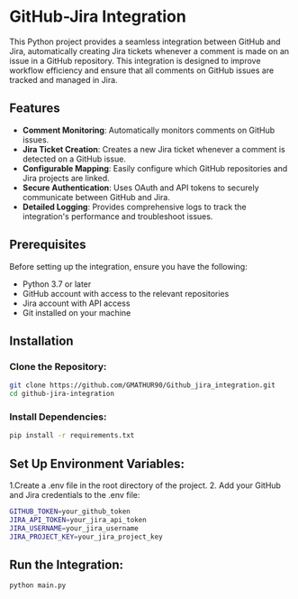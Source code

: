 # GitHub-Jira Integration

This Python project provides a seamless integration between GitHub and Jira, automatically creating Jira tickets whenever a comment is made on an issue in a GitHub repository. This integration is designed to improve workflow efficiency and ensure that all comments on GitHub issues are tracked and managed in Jira.

## Features

- **Comment Monitoring**: Automatically monitors comments on GitHub issues.
- **Jira Ticket Creation**: Creates a new Jira ticket whenever a comment is detected on a GitHub issue.
- **Configurable Mapping**: Easily configure which GitHub repositories and Jira projects are linked.
- **Secure Authentication**: Uses OAuth and API tokens to securely communicate between GitHub and Jira.
- **Detailed Logging**: Provides comprehensive logs to track the integration's performance and troubleshoot issues.

## Prerequisites

Before setting up the integration, ensure you have the following:

- Python 3.7 or later
- GitHub account with access to the relevant repositories
- Jira account with API access
- Git installed on your machine

## Installation

### Clone the Repository:

```bash
git clone https://github.com/GMATHUR90/Github_jira_integration.git
cd github-jira-integration
```
### Install Dependencies:
```bash
pip install -r requirements.txt
```
## Set Up Environment Variables:
1.Create a .env file in the root directory of the project.
2. Add your GitHub and Jira credentials to the .env file:
```bash
GITHUB_TOKEN=your_github_token
JIRA_API_TOKEN=your_jira_api_token
JIRA_USERNAME=your_jira_username
JIRA_PROJECT_KEY=your_jira_project_key
```
## Run the Integration:
```bash
python main.py
```


